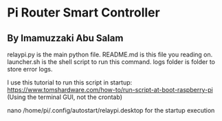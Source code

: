 # Pi Router Smart Controller
## By Imamuzzaki Abu Salam

relaypi.py is the main python file.
README.md is this file you reading on.
launcher.sh is the shell script to run this command.
logs folder is folder to store error logs.

I use this tutorial to run this script in startup:
https://www.tomshardware.com/how-to/run-script-at-boot-raspberry-pi (Using the terminal GUI, not the crontab)

nano /home/pi/.config/autostart/relaypi.desktop
for the startup execution